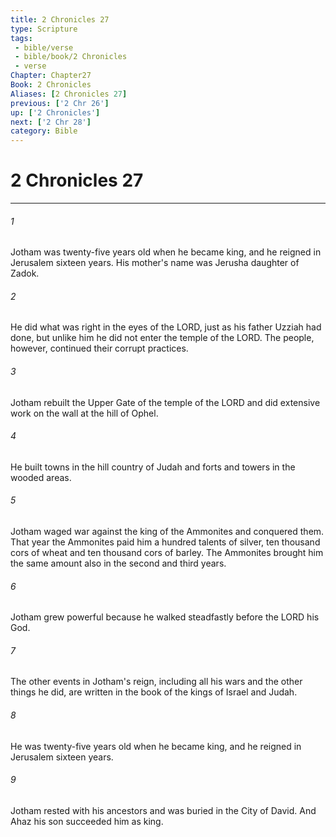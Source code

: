 ```yaml
---
title: 2 Chronicles 27
type: Scripture
tags:
 - bible/verse
 - bible/book/2 Chronicles
 - verse
Chapter: Chapter27
Book: 2 Chronicles
Aliases: [2 Chronicles 27]
previous: ['2 Chr 26']
up: ['2 Chronicles']
next: ['2 Chr 28']
category: Bible
---
```

# 2 Chronicles 27

***


###### 1 
Jotham was twenty-five years old when he became king, and he reigned in Jerusalem sixteen years. His mother's name was Jerusha daughter of Zadok. 

###### 2 
He did what was right in the eyes of the LORD, just as his father Uzziah had done, but unlike him he did not enter the temple of the LORD. The people, however, continued their corrupt practices. 

###### 3 
Jotham rebuilt the Upper Gate of the temple of the LORD and did extensive work on the wall at the hill of Ophel. 

###### 4 
He built towns in the hill country of Judah and forts and towers in the wooded areas. 

###### 5 
Jotham waged war against the king of the Ammonites and conquered them. That year the Ammonites paid him a hundred talents of silver, ten thousand cors of wheat and ten thousand cors of barley. The Ammonites brought him the same amount also in the second and third years. 

###### 6 
Jotham grew powerful because he walked steadfastly before the LORD his God. 

###### 7 
The other events in Jotham's reign, including all his wars and the other things he did, are written in the book of the kings of Israel and Judah. 

###### 8 
He was twenty-five years old when he became king, and he reigned in Jerusalem sixteen years. 

###### 9 
Jotham rested with his ancestors and was buried in the City of David. And Ahaz his son succeeded him as king. 
